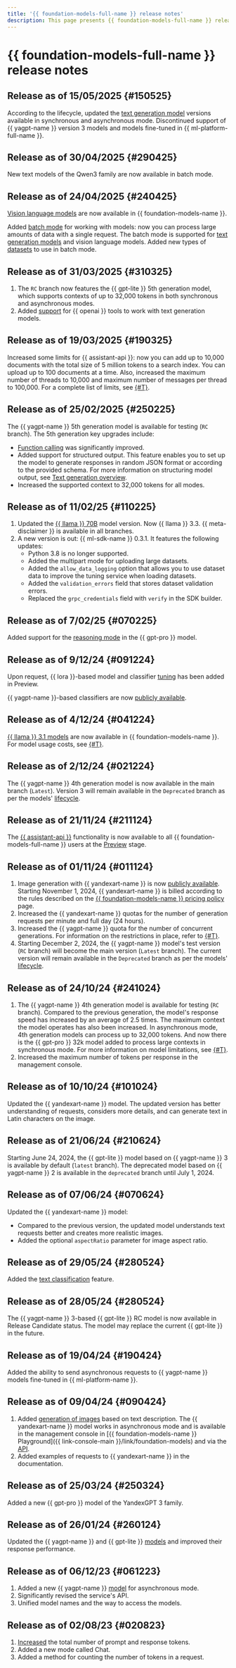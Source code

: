 ```yaml
---
title: '{{ foundation-models-full-name }} release notes'
description: This page presents {{ foundation-models-full-name }} release notes.
---
```


# {{ foundation-models-full-name }} release notes

## Release as of 15/05/2025 {#150525}

According to the lifecycle, updated the [text generation model](../concepts/yandexgpt/models.md#generation) versions available in synchronous and asynchronous mode. Discontinued support of {{ yagpt-name }} version 3 models and models fine-tuned in {{ ml-platform-full-name }}.

## Release as of 30/04/2025 {#290425}

New text models of the Qwen3 family are now available in batch mode.

## Release as of 24/04/2025 {#240425}

[Vision language models](../concepts/multimodal/index.md) are now available in {{ foundation-models-name }}.

Added [batch mode](../concepts/index.md#working-mode) for working with models: now you can process large amounts of data with a single request. The batch mode is supported for [text generation models](../concepts/yandexgpt/models.md#batch) and vision language models. Added new types of [datasets](../concepts/resources/dataset.md) to use in batch mode.

## Release as of 31/03/2025 {#310325}

1. The `RC` branch now features the {{ gpt-lite }} 5th generation model, which supports contexts of up to 32,000 tokens in both synchronous and asynchronous modes.
1. Added [support](../concepts/openai-compatibility.md) for {{ openai }} tools to work with text generation models. 

## Release as of 19/03/2025 {#190325}

Increased some limits for {{ assistant-api }}: now you can add up to 10,000 documents with the total size of 5 million tokens to a search index. You can upload up to 100 documents at a time. Also, increased the maximum number of threads to 10,000 and maximum number of messages per thread to 100,000. For a complete list of limits, see [{#T}](../concepts/limits.md).

## Release as of 25/02/2025 {#250225}

The {{ yagpt-name }} 5th generation model is available for testing (`RC` branch). The 5th generation key upgrades include:
* [Function calling](../concepts/yandexgpt/function-call.md) was significantly improved.
* Added support for structured output. This feature enables you to set up the model to generate responses in random JSON format or according to the provided schema. For more information on structuring model output, see [Text generation overview](../concepts/yandexgpt/index.md#answers-formatting).
* Increased the supported context to 32,000 tokens for all modes.

## Release as of 11/02/25 {#110225}

1. Updated the [{{ llama }} 70B](../concepts/yandexgpt/models.md) model version. Now {{ llama }} 3.3. {{ meta-disclaimer }} is available in all branches.
1. A new version is out: {{ ml-sdk-name }} 0.3.1. It features the following updates:
	* Python 3.8 is no longer supported.
	* Added the multipart mode for uploading large datasets.
	* Added the `allow_data_logging` option that allows you to use dataset data to improve the tuning service when loading datasets.
	* Added the `validation_errors` field that stores dataset validation errors.
	* Replaced the `grpc_credentials` field with `verify` in the SDK builder.

## Release as of 7/02/25 {#070225}

Added support for the [reasoning mode](../concepts/yandexgpt/chain-of-thought.md) in the {{ gpt-pro }} model.

## Release as of 9/12/24 {#091224}

Upon request, {{ lora }}-based model and classifier [tuning](../concepts/tuning/index.md) has been added in Preview.

{{ yagpt-name }}-based classifiers are now [publicly available](../../overview/concepts/launch-stages.md). 

## Release as of 4/12/24 {#041224}

[{{ llama }} 3.1 models](../concepts/yandexgpt/models.md) are now available in {{ foundation-models-name }}. For model usage costs, see [{#T}](../pricing.md). 

## Release as of 2/12/24 {#021224}

The {{ yagpt-name }} 4th generation model is now available in the main branch (`Latest`). Version 3 will remain available in the `Deprecated` branch as per the models' [lifecycle](../concepts/yandexgpt/models.md#model-lifecycle).

## Release as of 21/11/24 {#211124}

The [{{ assistant-api }}](../concepts/assistant/index.md) functionality is now available to all {{ foundation-models-full-name }} users at the [Preview](../../overview/concepts/launch-stages.md) stage.

## Release as of 01/11/24 {#011124}

1. Image generation with {{ yandexart-name }} is now [publicly available](../../overview/concepts/launch-stages.md). Starting November 1, 2024, {{ yandexart-name }} is billed according to the rules described on the [{{ foundation-models-name }} pricing policy](../pricing.md#rules-image-generation) page.
1. Increased the {{ yandexart-name }} quotas for the number of generation requests per minute and full day (24 hours).
1. Increased the {{ yagpt-name }} quota for the number of concurrent generations. For information on the restrictions in place, refer to [{#T}](../concepts/limits.md).
1. Starting December 2, 2024, the {{ yagpt-name }} model's test version (`RC` branch) will become the main version (`Latest` branch). The current version will remain available in the `Deprecated` branch as per the models' [lifecycle](../concepts/yandexgpt/models.md#model-lifecycle).

## Release as of 24/10/24 {#241024}

1. The {{ yagpt-name }} 4th generation model is available for testing (`RC` branch). Compared to the previous generation, the model's response speed has increased by an average of 2.5 times. The maximum context the model operates has also been increased. In asynchronous mode, 4th generation models can process up to 32,000 tokens. And now there is the {{ gpt-pro }} 32k model added to process large contexts in synchronous mode. For more information on model limitations, see [{#T}](../concepts/limits.md).
1. Increased the maximum number of tokens per response in the management console.

## Release as of 10/10/24 {#101024}

Updated the {{ yandexart-name }} model. The updated version has better understanding of requests, considers more details, and can generate text in Latin characters on the image.

## Release as of 21/06/24 {#210624}

Starting June 24, 2024, the {{ gpt-lite }} model based on {{ yagpt-name }} 3 is available by default (`latest` branch). The deprecated model based on {{ yagpt-name }} 2 is available in the `deprecated` branch until July 1, 2024.

## Release as of 07/06/24 {#070624}

Updated the {{ yandexart-name }} model:
* Compared to the previous version, the updated model understands text requests better and creates more realistic images.
* Added the optional `aspectRatio` parameter for image aspect ratio.

## Release as of 29/05/24 {#280524}

Added the [text classification](../concepts/classifier/index.md) feature.

## Release as of 28/05/24 {#280524}

The {{ yagpt-name }} 3-based {{ gpt-lite }} RC model is now available in Release Candidate status. The model may replace the current {{ gpt-lite }} in the future.

## Release as of 19/04/24 {#190424}

Added the ability to send asynchronous requests to {{ yagpt-name }} models fine-tuned in {{ ml-platform-name }}.

## Release as of 09/04/24 {#090424}

1. Added [generation of images](../concepts/yandexart/index.md) based on text description. The {{ yandexart-name }} model works in asynchronous mode and is available in the management console in [{{ foundation-models-name }} Playground]({{ link-console-main }}/link/foundation-models) and via the [API](../image-generation/api-ref/index.md). 
1. Added examples of requests to {{ yandexart-name }} in the documentation.

## Release as of 25/03/24 {#250324}

Added a new {{ gpt-pro }} model of the YandexGPT 3 family.

## Release as of 26/01/24 {#260124}

Updated the {{ yagpt-name }} and {{ gpt-lite }} [models](../concepts/yandexgpt/models.md) and improved their response performance.

## Release as of 06/12/23 {#061223}

1. Added a new {{ yagpt-name }} [model](../concepts/yandexgpt/models.md) for asynchronous mode.
1. Significantly revised the service's API.
1. Unified model names and the way to access the models.

## Release as of 02/08/23 {#020823}

1. [Increased](../concepts/limits.md) the total number of prompt and response tokens.
1. Added a new mode called Chat.
1. Added a method for counting the number of tokens in a request.

